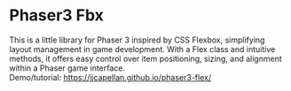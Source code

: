 # Phaser3 Fbx
This is a little library for Phaser 3 inspired by CSS Flexbox, simplifying layout management in game development. With a Flex class and intuitive methods, it offers easy control over item positioning, sizing, and alignment within a Phaser game interface.  
Demo/tutorial: https://jjcapellan.github.io/phaser3-flex/

